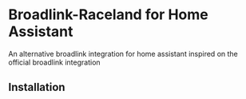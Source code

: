 # Broadlink-Raceland for Home Assistant

An alternative broadlink integration for home assistant inspired on the official broadlink integration

## Installation
